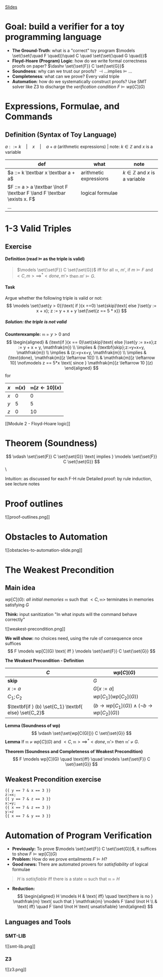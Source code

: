[Slides](https://learn.inside.dtu.dk/d2l/le/lessons/215949/topics/867655)

# Goal: build a verifier for a toy programming language

- **The Ground-Truth**: what is a "correct" toy program $\models \set{\set{\quad F \quad}}\quad C \quad \set{\set{\quad G \quad}}$
- **Floyd-Hoare (Program) Logic**: how do we write formal correctness proofs on paper? $\dashv \set{\set{F}} C \set{\set{G}}$
- **Soundness**: why can we trust our proofs? $\dashv ... \text{implies} \models ...$
- **Completeness**: what can we prove? Every valid triple
- **Automation**: how do we systematically construct proofs? Use SMT solver like Z3 to discharge the *verification condition* $F \models wp[C](G)$

# Expressions, Formulae, and Commands

## Definition (Syntax of Toy Language)
$a ::= k \quad | \quad x \quad | \quad a + a$  (arithmetic expressions) | note: $k \in \mathbb{Z}$ and $x$ is a variable

| def                                                                     | what                   | note                                     |
| ----------------------------------------------------------------------- | ---------------------- | ---------------------------------------- |
| $a ::= k \textbar x \textbar a + a$                                     | arithmetic expressions | $k \in \mathbb{Z}$ and $x$ is a variable |
| $F ::= a > a \textbar \lnot F \textbar F \land F \textbar \exists x. F$ | logical formulae       |                                          |
| ...                                                                     |                        |                                          |

# 1-3 Valid Triples

## Exercise 
#### Definition (read $\models$ as the triple is **valid**)

> $\models \set{\set{F}} C \set{\set{G}}$ iff
> for all $\mathfrak{m}$, $m'$, if $m \models F$ and $<C, m> \implies^* <done, m'>$ then $m' \models G$.

#### Task
Argue whether the following triple is valid or not:
$$
\models \set{\set{y > 0}}\text{ if }(x ==0) \set{skip}\text{ else }\set{y := x + x}; z := y + x + y \set{\set{z == 5 * x}}
$$
##### Solution: the triple is *not* valid

**Counterexample:** $\mathfrak{m} \models y > 0$ and 
$$
\begin{aligned}
& (\text{if }(x == 0)\set{skip}\text{ else }\set{y := x+x};z := y + x + y, \mathfrak{m}) \\
\implies & (\textbf{skip};z:=y+x+y, \mathfrak{m}) \\
\implies & (z:=y+x+y, \mathfrak{m}) \\
\implies & (\text{done}, \mathfrak{m}[z \leftarrow 10]) \\
& \mathfrak{m}[z \leftarrow 10] \not\models z == 5*x \text{ since } \mathfrak{m}[z \leftarrow 10 ](z)
\end{aligned}
$$
for

| $x$ | $\mathfrak{m}(x)$ | $\mathfrak{m}[z \leftarrow 10](x)$ |
| --- | ----------------- | ---------------------------------- |
| $x$ | 0                 | 0                                  |
| $y$ | 5                 | 5                                  |
| $z$ | 0                 | 10                                 |

[[Module 2 - Floyd-Hoare logic]]

# Theorem (Soundness)

$$
\vdash \set{\set{F}} C \set{\set{G}} \text{ implies } \models \set{\set{F}} C \set{\set{G}}
$$\

Intuition: as discussed for each F-H rule
Detailed proof: by rule induction, see lecture notes

# Proof outlines

![[proof-outlines.png]]

# Obstacles to Automation
![[obstacles-to-automation-slide.png]]

# The Weakest Precondition
## Main idea

$wp[C](G)$: *all initial memories* $\mathfrak{m}$ such that $<C,\mathfrak{m}>$ terminates in memories satisfying $G$

**Think:** input sanitization "In what inputs will the command behave correctly"

![[weakest-precondition.png]]

**We will show:** no choices need, using the rule of consequence once suffices
$$
F \models wp[C](G) \text{ iff } \models \set{\set{F}} C \set{\set{G}}
$$

**The Weakest Precondition - Definition**

| $C$                                                   | $wp[C](G)$                                                        |
| ----------------------------------------------------- | ----------------------------------------------------------------- |
| **skip**                                              | $G$                                                               |
| $x:=a$                                                | $G[x:=a]$                                                         |
| $C_1;C_2$                                             | $wp[C_1](wp[C_2](G))$                                             |
| $\textbf{if } (b) \set{C_1} \textbf{ else} \set{C_2}$ | $(b \rightarrow wp[C_1](G))\land(\lnot b \rightarrow wp[C_2](G))$ |
**Lemma (Soundness of wp)**
$$
\vdash \set{\set{wp[C(G)]}} C \set{\set{G}}
$$
**Lemma**
If $\mathfrak{m} \not\models wp[C](G)$ and $<C,\mathfrak{m}> \implies^* <done, \mathfrak{m'}>$ then $\mathfrak{m'} \not\models G$.

**Theorem (Soundness and Completeness of Weakest Precondition)**
$$
F \models wp[C](G) \quad \text{iff} \quad \models \set{\set{F}} C \set{\set{G}}
$$

## Weakest Precondition exercise

```
{{ y == 7 & x == 3 }}
z:=x;
{{ y == 7 & z == 3 }}
x:=y;
{{ x == 7 & z == 3 }}
y:=z
{{ x == 7 & y == 3 }}
```

# Automation of Program Verification

- **Previously:** To prove $\models \set{\set{F}} C \set{\set{G}}$, it suffices to show $F \models wp[C](G)$
- **Problem:** How do we prove entailments $F \models H$?
- **Good news:** There are automated provers for *satisfiability* of logical formulae
> $H$ is *satisfiable* iff there is a state $\mathfrak{m}$ such that $\mathfrak{m} \models H$
- **Reduction:** 
$$
\begin{aligned}
H \models H & \text{ iff} \quad \text{there is no } \mathfrak{m} \text{ such that } \mathfrak{m} \models F \land \lnot H \\
& \text{ iff} \quad F \land \lnot H \text{ unsatisfiable}
\end{aligned}
$$

## Languages and Tools
### SMT-LIB

![[smt-lib.png]]
### Z3

![[z3.png]]